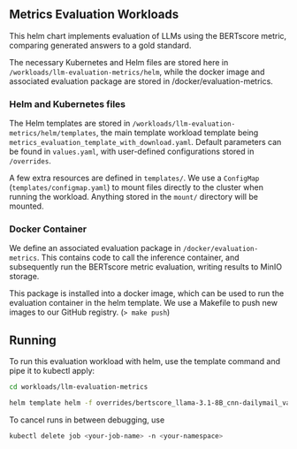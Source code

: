 ## Metrics Evaluation Workloads

This helm chart implements evaluation of LLMs using the BERTscore metric, comparing generated answers to a gold standard.

The necessary Kubernetes and Helm files are stored here in `/workloads/llm-evaluation-metrics/helm`, while the docker image and associated evaluation package are stored in /docker/evaluation-metrics.

### Helm and Kubernetes files

The Helm templates are stored in `/workloads/llm-evaluation-metrics/helm/templates`, the main template workload template being `metrics_evaluation_template_with_download.yaml`. Default parameters can be found in `values.yaml`, with user-defined configurations stored in `/overrides`.

A few extra resources are defined in `templates/`.
We use a `ConfigMap` (`templates/configmap.yaml`) to mount files directly to the cluster when running the workload. Anything stored in the `mount/` directory will be mounted.

### Docker Container

We define an associated evaluation package in `/docker/evaluation-metrics`. This contains code to call the inference container, and subsequently run the BERTscore metric evaluation, writing results to MinIO storage.

This package is installed into a docker image, which can be used to run the evaluation container in the helm template. We use a Makefile to push new images to our GitHub registry. (`> make push`)

## Running

To run this evaluation workload with helm, use the template command and pipe it to kubectl apply:

```bash
cd workloads/llm-evaluation-metrics
```

```bash
helm template helm -f overrides/bertscore_llama-3.1-8B_cnn-dailymail_values.yaml | kubectl apply -f - -n <your-namespace>
```

To cancel runs in between debugging, use

```bash
kubectl delete job <your-job-name> -n <your-namespace>
```
